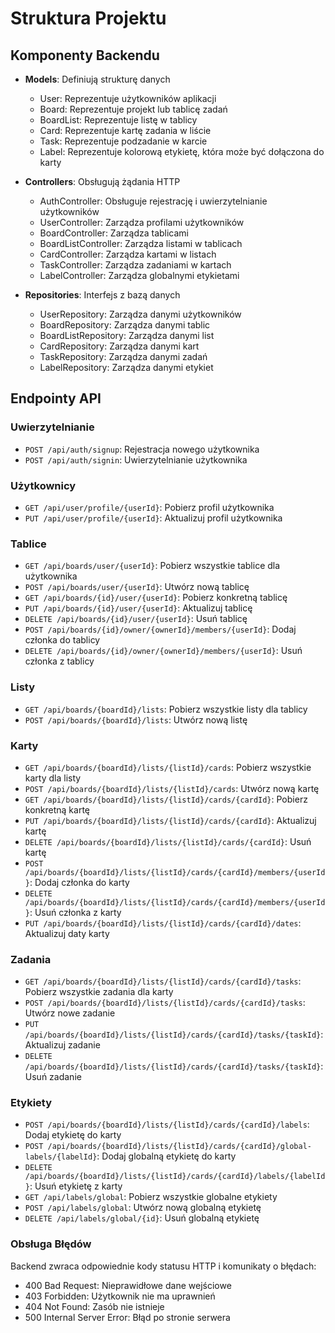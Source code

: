 # Struktura Projektu

## Komponenty Backendu

- **Models**: Definiują strukturę danych
  - User: Reprezentuje użytkowników aplikacji
  - Board: Reprezentuje projekt lub tablicę zadań
  - BoardList: Reprezentuje listę w tablicy
  - Card: Reprezentuje kartę zadania w liście
  - Task: Reprezentuje podzadanie w karcie
  - Label: Reprezentuje kolorową etykietę, która może być dołączona do karty

- **Controllers**: Obsługują żądania HTTP
  - AuthController: Obsługuje rejestrację i uwierzytelnianie użytkowników
  - UserController: Zarządza profilami użytkowników
  - BoardController: Zarządza tablicami
  - BoardListController: Zarządza listami w tablicach
  - CardController: Zarządza kartami w listach
  - TaskController: Zarządza zadaniami w kartach
  - LabelController: Zarządza globalnymi etykietami

- **Repositories**: Interfejs z bazą danych
  - UserRepository: Zarządza danymi użytkowników
  - BoardRepository: Zarządza danymi tablic
  - BoardListRepository: Zarządza danymi list
  - CardRepository: Zarządza danymi kart
  - TaskRepository: Zarządza danymi zadań
  - LabelRepository: Zarządza danymi etykiet


## Endpointy API

### Uwierzytelnianie
- `POST /api/auth/signup`: Rejestracja nowego użytkownika
- `POST /api/auth/signin`: Uwierzytelnianie użytkownika

### Użytkownicy
- `GET /api/user/profile/{userId}`: Pobierz profil użytkownika
- `PUT /api/user/profile/{userId}`: Aktualizuj profil użytkownika

### Tablice
- `GET /api/boards/user/{userId}`: Pobierz wszystkie tablice dla użytkownika
- `POST /api/boards/user/{userId}`: Utwórz nową tablicę
- `GET /api/boards/{id}/user/{userId}`: Pobierz konkretną tablicę
- `PUT /api/boards/{id}/user/{userId}`: Aktualizuj tablicę
- `DELETE /api/boards/{id}/user/{userId}`: Usuń tablicę
- `POST /api/boards/{id}/owner/{ownerId}/members/{userId}`: Dodaj członka do tablicy
- `DELETE /api/boards/{id}/owner/{ownerId}/members/{userId}`: Usuń członka z tablicy

### Listy
- `GET /api/boards/{boardId}/lists`: Pobierz wszystkie listy dla tablicy
- `POST /api/boards/{boardId}/lists`: Utwórz nową listę

### Karty
- `GET /api/boards/{boardId}/lists/{listId}/cards`: Pobierz wszystkie karty dla listy
- `POST /api/boards/{boardId}/lists/{listId}/cards`: Utwórz nową kartę
- `GET /api/boards/{boardId}/lists/{listId}/cards/{cardId}`: Pobierz konkretną kartę
- `PUT /api/boards/{boardId}/lists/{listId}/cards/{cardId}`: Aktualizuj kartę
- `DELETE /api/boards/{boardId}/lists/{listId}/cards/{cardId}`: Usuń kartę
- `POST /api/boards/{boardId}/lists/{listId}/cards/{cardId}/members/{userId}`: Dodaj członka do karty
- `DELETE /api/boards/{boardId}/lists/{listId}/cards/{cardId}/members/{userId}`: Usuń członka z karty
- `PUT /api/boards/{boardId}/lists/{listId}/cards/{cardId}/dates`: Aktualizuj daty karty

### Zadania
- `GET /api/boards/{boardId}/lists/{listId}/cards/{cardId}/tasks`: Pobierz wszystkie zadania dla karty
- `POST /api/boards/{boardId}/lists/{listId}/cards/{cardId}/tasks`: Utwórz nowe zadanie
- `PUT /api/boards/{boardId}/lists/{listId}/cards/{cardId}/tasks/{taskId}`: Aktualizuj zadanie
- `DELETE /api/boards/{boardId}/lists/{listId}/cards/{cardId}/tasks/{taskId}`: Usuń zadanie

### Etykiety
- `POST /api/boards/{boardId}/lists/{listId}/cards/{cardId}/labels`: Dodaj etykietę do karty
- `POST /api/boards/{boardId}/lists/{listId}/cards/{cardId}/global-labels/{labelId}`: Dodaj globalną etykietę do karty
- `DELETE /api/boards/{boardId}/lists/{listId}/cards/{cardId}/labels/{labelId}`: Usuń etykietę z karty
- `GET /api/labels/global`: Pobierz wszystkie globalne etykiety
- `POST /api/labels/global`: Utwórz nową globalną etykietę
- `DELETE /api/labels/global/{id}`: Usuń globalną etykietę

### Obsługa Błędów
Backend zwraca odpowiednie kody statusu HTTP i komunikaty o błędach:
- 400 Bad Request: Nieprawidłowe dane wejściowe
- 403 Forbidden: Użytkownik nie ma uprawnień
- 404 Not Found: Zasób nie istnieje
- 500 Internal Server Error: Błąd po stronie serwera
